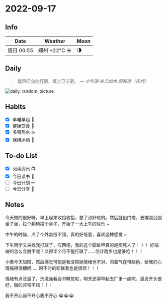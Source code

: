 # 2022-09-17

## Info

| Date           | Weather      | Moon |
| -------------- | ------------ | ---- |
| 周日 00:55 | 郑州 +22°C ☀️   | 🌗 |

## Daily

> 低声问向谁行宿，城上已三更。
> — *少年游·并刀如水·周邦彦（宋代）*

![daily_random_picture](https://images.unsplash.com/photo-1472152083436-a6eede6efad9?crop=entropy&cs=tinysrgb&fit=crop&fm=jpg&h=1080&ixid=MnwxfDB8MXxyYW5kb218MHx8bW91bnRhaW4sd2F0ZXIsbGFuZHNjYXBlLGdhbGF4eSxjaXR5fHx8fHx8MTY2MzQzMzcyNA&ixlib=rb-1.2.1&q=80&utm_campaign=api-credit&utm_medium=referral&utm_source=unsplash_source&w=1920)

## Habits

- [x] 早睡早起 🌃
- [x] 健康饮食 🥗
- [x] 多喝热水 ☕️
- [x] 保持运动 💪

## To-do List

- [x] 阅读资讯 📺
- [x] 今日读书 📖
- [ ] 今日计划 ✏
- [ ] 今日分享 📌

## Notes

今天做的很好呀，早上起来收拾收拾，整了点好吃的。然后就出门啦，去蝶湖公园坐了坐，拉个躺椅摆个桌子，开始了一大上午的快乐 ~

中午的时候，点了个外卖很不错，真的好惬意，喜欢这种感觉 ~

下午同学又来找我打球了，哎西吧，我的这个脚趾甲真的是烦死人了！！！
好端端的怎么会脱甲呢？又得半个月不能打球了……估计跑步也是够呛！！！

小雅今天加班，然后感觉可能是我没陪她情绪也不对，闷着气在甩脸色，给我的心情搞得很糟糕……时不时的断联我也是很烦！！！

情绪有点泛滥了，洗洗澡看会书睡觉啦，明天还得早起去厂里一趟呢，最近开头很好，做的非常不错！！！

我不开心我不开心我不开心 😭😭😭
